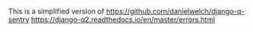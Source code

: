 This is a simplified version of https://github.com/danielwelch/django-q-sentry
https://django-q2.readthedocs.io/en/master/errors.html
